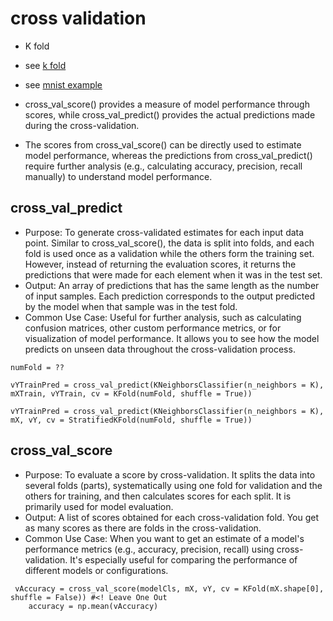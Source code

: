 # cross validation

* K fold
* see [k fold](../01_classification/training/dataDivide.md)
* see [mnist example](../01_classification/training/0033ConfMatCrossValidation.ipynb)


* cross_val_score() provides a measure of model performance through scores, while cross_val_predict() provides the actual predictions made during the cross-validation.

* The scores from cross_val_score() can be directly used to estimate model performance, whereas the predictions from cross_val_predict() require further analysis (e.g., calculating accuracy, precision, recall manually) to understand model performance.

## cross_val_predict

* Purpose: To generate cross-validated estimates for each input data point. Similar to cross_val_score(), the data is split into folds, and each fold is used once as a validation while the others form the training set. However, instead of returning the evaluation scores, it returns the predictions that were made for each element when it was in the test set.
* Output: An array of predictions that has the same length as the number of input samples. Each prediction corresponds to the output predicted by the model when that sample was in the test fold.
* Common Use Case: Useful for further analysis, such as calculating confusion matrices, other custom performance metrics, or for visualization of model performance. It allows you to see how the model predicts on unseen data throughout the cross-validation process.

```
numFold = ?? 

vYTrainPred = cross_val_predict(KNeighborsClassifier(n_neighbors = K), mXTrain, vYTrain, cv = KFold(numFold, shuffle = True))

vYTrainPred = cross_val_predict(KNeighborsClassifier(n_neighbors = K), mX, vY, cv = StratifiedKFold(numFold, shuffle = True))
```

## cross_val_score

* Purpose: To evaluate a score by cross-validation. It splits the data into several folds (parts), systematically using one fold for validation and the others for training, and then calculates scores for each split. It is primarily used for model evaluation.
* Output: A list of scores obtained for each cross-validation fold. You get as many scores as there are folds in the cross-validation.
* Common Use Case: When you want to get an estimate of a model's performance metrics (e.g., accuracy, precision, recall) using cross-validation. It's especially useful for comparing the performance of different models or configurations.

```
 vAccuracy = cross_val_score(modelCls, mX, vY, cv = KFold(mX.shape[0], shuffle = False)) #<! Leave One Out
    accuracy = np.mean(vAccuracy)

```